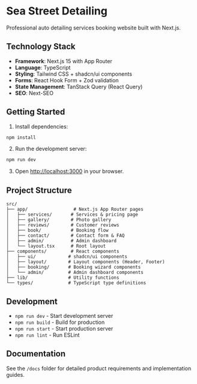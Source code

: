 # Sea Street Detailing

Professional auto detailing services booking website built with Next.js.

## Technology Stack

- **Framework**: Next.js 15 with App Router
- **Language**: TypeScript
- **Styling**: Tailwind CSS + shadcn/ui components
- **Forms**: React Hook Form + Zod validation
- **State Management**: TanStack Query (React Query)
- **SEO**: Next-SEO

## Getting Started

1. Install dependencies:
```bash
npm install
```

2. Run the development server:
```bash
npm run dev
```

3. Open [http://localhost:3000](http://localhost:3000) in your browser.

## Project Structure

```
src/
├── app/                 # Next.js App Router pages
│   ├── services/       # Services & pricing page
│   ├── gallery/        # Photo gallery
│   ├── reviews/        # Customer reviews
│   ├── book/           # Booking flow
│   ├── contact/        # Contact form & FAQ
│   ├── admin/          # Admin dashboard
│   └── layout.tsx      # Root layout
├── components/         # React components
│   ├── ui/            # shadcn/ui components
│   ├── layout/        # Layout components (Header, Footer)
│   ├── booking/       # Booking wizard components
│   └── admin/         # Admin dashboard components
├── lib/               # Utility functions
└── types/             # TypeScript type definitions
```

## Development

- `npm run dev` - Start development server
- `npm run build` - Build for production
- `npm run start` - Start production server
- `npm run lint` - Run ESLint

## Documentation

See the `/docs` folder for detailed product requirements and implementation guides.